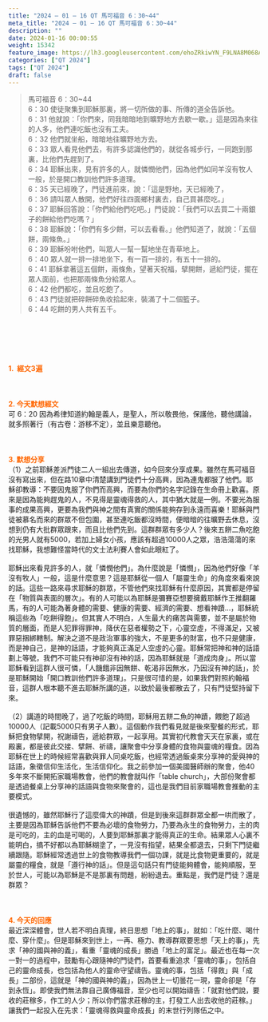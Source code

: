 ```yaml
---
title: "2024 – 01 – 16 QT 馬可福音 6：30~44"
meta_title: "2024 – 01 – 16 QT 馬可福音 6：30~44"
description: ""
date: 2024-01-16 00:00:55
weight: 15342
feature_image: https://lh3.googleusercontent.com/ehoZRkiwYN_F9LNA8M068AYxt73EavCZno-PD1cJRuf5BbSkQVUWr3gNEbt5kSs28Pb_Elg17kSrtf9ybWvojWoMV6I4tPM3vGRGDq6GkKkPdL2Gut4QAIw4-uykKUAtNiKgQKntvsU=w800
categories: ["QT 2024"]
tags: ["QT 2024"]
draft: false
---
```


<blockquote>馬可福音 6：30~44<br />
6：30 使徒聚集到耶穌那裏，將一切所做的事、所傳的道全告訴他。<br />
6：31 他就說：「你們來，同我暗暗地到曠野地方去歇一歇。」這是因為來往的人多，他們連吃飯也沒有工夫。<br />
6：32 他們就坐船，暗暗地往曠野地方去。<br />
6：33 眾人看見他們去，有許多認識他們的，就從各城步行，一同跑到那裏，比他們先趕到了。<br />
6：34 耶穌出來，見有許多的人，就憐憫他們，因為他們如同羊沒有牧人一般，於是開口教訓他們許多道理。<br />
6：35 天已經晚了，門徒進前來，說：「這是野地，天已經晚了，<br />
6：36 請叫眾人散開，他們好往四面鄉村裏去，自己買甚麼吃。」<br />
6：37 耶穌回答說：「你們給他們吃吧。」門徒說：「我們可以去買二十兩銀子的餅給他們吃嗎？」<br />
6：38 耶穌說：「你們有多少餅，可以去看看。」他們知道了，就說：「五個餅，兩條魚。」<br />
6：39 耶穌吩咐他們，叫眾人一幫一幫地坐在青草地上。<br />
6：40 眾人就一排一排地坐下，有一百一排的，有五十一排的。<br />
6：41 耶穌拿著這五個餅，兩條魚，望著天祝福，擘開餅，遞給門徒，擺在眾人面前，也把那兩條魚分給眾人。<br />
6：42 他們都吃，並且吃飽了。<br />
6：43 門徒就把碎餅碎魚收拾起來，裝滿了十二個籃子。<br />
6：44 吃餅的男人共有五千。</blockquote><br />
&nbsp;<br />
<br />
&nbsp;<br />
<br />
<span style="color: #ff6600;"><strong>1.  經文3遍</strong></span><br />
<br />
&nbsp;<br />
<br />
<span style="color: #ff6600;"><strong>2. 今天默想經文<br />
</strong></span>可 6：20 因為希律知道約翰是義人，是聖人，所以敬畏他，保護他，聽他講論，就多照著行（有古卷：游移不定），並且樂意聽他。<br />
<br />
&nbsp;<br />
<br />
<strong><span style="color: #ff6600;">3. 默想分享<br />
</span></strong>（1）之前耶穌差派門徒二人一組出去傳道，如今回來分享成果。雖然在馬可福音 沒有寫出來，但在路10章中清楚講到門徒們十分高興，因為連鬼都服了他們。耶穌卻教導：不要因鬼服了你們而高興，而要為你們的名字記錄在生命冊上歡喜。原來是因為能夠趕鬼的人，不見得是靈魂得救的人，其中猶大就是一例。不要光為服事的成果高興，更要為我們與神之間有真實的關係能夠存到永遠而喜樂！耶穌與門徒被慕名而來的群眾不但包圍，甚至連吃飯都沒時間，便暗暗的往曠野去休息，沒想到仍有大批群眾跟來，而且比他們先到。這群群眾有多少人？後來五餅二魚吃飽的光男人就有5000，若加上婦女小孩，應該有超過10000人之眾，浩浩蕩蕩的來找耶穌，我想難怪當時代的文士法利賽人會如此眼紅了。<br />
<br />
耶穌出來看見許多的人，就「憐憫他們」。為什麼說是「憐憫」，因為他們好像「羊沒有牧人」一般，這是什麼意思？這是耶穌從一個人「屬靈生命」的角度來看來說的話。這些一路來尋求耶穌的群眾，不管他們來找耶穌有什麼原因，其實都是停留在「物質與表面的層次」。有的人可能以為耶穌是彌賽亞想要擁戴耶穌作王推翻羅馬，有的人可能為著身體的需要、健康的需要、經濟的需要、想看神蹟…，耶穌統稱這些為「吃餅得飽」。但其實人不明白，人生最大的痛苦與需要，並不是屬於物質的層面，而是人犯罪得罪神，降伏在惡者權勢之下，心靈空虛，不得滿足，又被罪惡捆綁轄制。解決之道不是政治軍事的強大，不是更多的財富，也不只是健康，而是神自己，是神的話語，才能夠真正滿足人空虛的心靈。耶穌常把神和神的話語劃上等號，我們不可能只有神卻沒有神的話，因為耶穌就是「道成肉身」。所以當耶穌看到這群人很可憐，「人饑餓非因無餅、乾渴非因無水，乃因沒有神的話」，於是耶穌開始「開口教訓他們許多道理」。只是很可惜的是，如果我們對照約翰福音，這群人根本聽不進去耶穌所講的道，以致於最後都散去了，只有門徒堅持留下來。<br />
<br />
（2）講道的時間晚了，過了吃飯的時間，耶穌用五餅二魚的神蹟，餵飽了超過10000人（記載5000只有男子人數）。這個動作我們看見就是後來聖餐的形式，耶穌把食物擘開，祝謝禱告，遞給群眾，一起享用。其實初代教會天天在家裏，或在殿裏，都是彼此交接、擘餅、祈禱，讓聚會中分享身體的食物與靈魂的糧食。因為耶穌在世上的時候經常喜歡與罪人同桌吃飯，也經常透過飯桌來分享神的愛與神的話語，象徵信仰生活化，生活信仰化。我之前參加一個美國醫師辦的聚會，他40多年來不斷開拓家職場教會，他們的教會就叫作「table church」，大部份聚會都是透過餐桌上分享神的話語與食物來聚會的，這也是我們目前家職場教會推動的主要模式。<br />
<br />
很遺憾的，雖然耶穌行了這麼偉大的神蹟，但是到後來這群群眾全都一哄而散了，主要是因為耶穌告訴他們不要為必壞的食物勞力，乃要為永生的食物勞力，主的肉是可吃的，主的血是可喝的，人要到耶穌那裏才能得真正的生命。結果眾人心裏不能明白，搞不好都以為耶穌糊塗了，一見沒有指望，結果全都退去，只剩下門徒繼續跟隨。耶穌經常透過世上的食物教導我們一個功課，就是比食物更重要的，就是屬靈的糧食，就是「遵行神的話」。但是這句話只有門徒能夠體會，能夠順服，至於世人，可能以為耶穌是不是那裏有問題，紛紛退去。重點是，我們是門徒？還是群眾？<br />
<br />
&nbsp;<br />
<br />
<strong style="font-size: inherit;"><span style="color: #ff6600;">4. 今天的回應<br />
</span></strong>最近深深體會，世人若不明白真理，終日思想「地上的事」，就如：「吃什麼、喝什麼、穿什麼」。但是耶穌來到世上，一再、極力、教導群眾要思想「天上的事」，先求「神的國與神的義」，看重「靈魂的成長」勝過「地上的富足」。最近也在每一次一對一的過程中，鼓勵有心跟隨神的門徒們，首要看重追求「靈魂的事」，包括自己的靈命成長，也包括為他人的靈命守望禱告。靈魂的事，包括「得救」與「成長」二部份，這就是「神的國與神的義」，因為世上一切曇花一現，靈命卻是「存到永恆」。即使我們無法靠自己廣傳福音，至少也可以開始禱告：「就對他們說，要收的莊稼多，作工的人少；所以你們當求莊稼的主，打發工人出去收他的莊稼。」讓我們一起投入在先求：「靈魂得救與靈命成長」的末世行列隊伍之中。<br />
<br />
&nbsp;<br />
<br />
<audio style="display: none;" controls="controls"></audio><br />
<br />
<audio style="display: none;" controls="controls"></audio><br />
<br />
<audio style="display: none;" controls="controls"></audio><br />
<br />
<audio style="display: none;" controls="controls"></audio><br />
<br />
<audio style="display: none;" controls="controls"></audio>
        